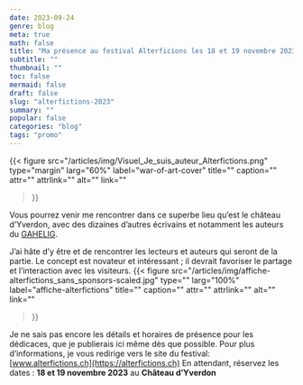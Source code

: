 ```yaml
---
date: 2023-09-24 
genre: blog
meta: true
math: false
title: "Ma présence au festival Alterficions les 18 et 19 novembre 2023"
subtitle: ""
thumbnail: ""
toc: false
mermaid: false
draft: false
slug: "alterfictions-2023"
summary: "" 
popular: false
categories: "blog"
tags: "promo"
--- 
```


{{< figure
  src="/articles/img/Visuel_Je_suis_auteur_Alterfictions.png"
  type="margin"
  larg="60%"
  label="war-of-art-cover"
  title=""
  caption=""
  attr=""
  attrlink=""
  alt=""
  link=""
 >}}

Vous pourrez venir me rencontrer dans ce superbe lieu qu’est le château d’Yverdon, avec des dizaines d’autres écrivains et notamment les auteurs du [GAHELIG](https://gahelig.ch).

J’ai hâte d’y être et de rencontrer les lecteurs et auteurs qui seront de la partie. Le concept est novateur et intéressant ; il devrait favoriser le partage et l’interaction avec les visiteurs.
{{< figure
  src="/articles/img/affiche-alterfictions_sans_sponsors-scaled.jpg"
  type=""
  larg="100%"
  label="affiche-alterfictions"
  title=""
  caption=""
  attr=""
  attrlink=""
  alt=""
  link=""
 >}}

Je ne sais pas encore les détails et horaires de présence pour les dédicaces, que je publierais ici même dès que possible.
Pour plus d’informations, je vous redirige vers le site du festival: [www.alterfictions.ch](https://alterfictions.ch)
En attendant, réservez les dates :
**18 et 19 novembre 2023** au **Château d’Yverdon**
